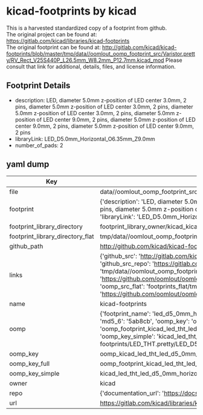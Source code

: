 # kicad-footprints by kicad  
This is a harvested standardized copy of a footprint from github.  
The original project can be found at:  
https://gitlab.com/kicad/libraries/kicad-footprints  
The original footprint can be found at:
http://gitlab.com/kicad/kicad-footprints/blob/master/tmp/data//oomlout_oomp_footprint_src/Varistor.pretty/RV_Rect_V25S440P_L26.5mm_W8.2mm_P12.7mm.kicad_mod
Please consult that link for additional, details, files, and license information.  
## Footprint Details
* description: LED, diameter 5.0mm z-position of LED center 3.0mm, 2 pins, diameter 5.0mm z-position of LED center 3.0mm, 2 pins, diameter 5.0mm z-position of LED center 3.0mm, 2 pins, diameter 5.0mm z-position of LED center 9.0mm, 2 pins, diameter 5.0mm z-position of LED center 9.0mm, 2 pins, diameter 5.0mm z-position of LED center 9.0mm, 2 pins  
* libraryLink: LED_D5.0mm_Horizontal_O6.35mm_Z9.0mm  
* number_of_pads: 2  
## yaml dump  
| Key | Value |  
| --- | --- |  
| file | data//oomlout_oomp_footprint_src/kicad-footprints/LED_THT.pretty/LED_D5.0mm_Horizontal_O6.35mm_Z9.0mm.kicad_mod |  
| footprint | {'description': 'LED, diameter 5.0mm z-position of LED center 3.0mm, 2 pins, diameter 5.0mm z-position of LED center 3.0mm, 2 pins, diameter 5.0mm z-position of LED center 3.0mm, 2 pins, diameter 5.0mm z-position of LED center 9.0mm, 2 pins, diameter 5.0mm z-position of LED center 9.0mm, 2 pins, diameter 5.0mm z-position of LED center 9.0mm, 2 pins', 'libraryLink': 'LED_D5.0mm_Horizontal_O6.35mm_Z9.0mm', 'number_of_pads': 2} |  
| footprint_library_directory | footprint_library_owner/kicad_kicad-footprints/ |  
| footprint_library_directory_flat | tmp/data//oomlout_oomp_footprint_src/footprints_flat/kicad_led_tht_led_d5_0mm_horizontal_o6_35mm_z9_0mm/working |  
| github_path | http://github.com/kicad/kicad-footprints/blob/master/tmp/data//oomlout_oomp_footprint_src/LED_THT.pretty/LED_D5.0mm_Horizontal_O6.35mm_Z9.0mm.kicad_mod |  
| links | {'github_src': 'http://gitlab.com/kicad/kicad-footprints/blob/master/tmp/data//oomlout_oomp_footprint_src/Varistor.pretty/RV_Rect_V25S440P_L26.5mm_W8.2mm_P12.7mm.kicad_mod', 'github_src_repo': 'https://gitlab.com/kicad/libraries/kicad-footprints', 'oomp_bot': 'tmp/data//oomlout_oomp_footprint_src/footprints/kicad_led_tht_led_d5_0mm_horizontal_o6_35mm_z9_0mm/working', 'oomp_bot_github': 'https://github.com/oomlout/oomlout_oomp_footprint_bot/tree/main/tmp/data//oomlout_oomp_footprint_src/footprints/kicad_led_tht_led_d5_0mm_horizontal_o6_35mm_z9_0mm/working', 'oomp_src_flat': 'footprints_flat/tmp/data//oomlout_oomp_footprint_src/footprints_flat/kicad_led_tht_led_d5_0mm_horizontal_o6_35mm_z9_0mm/working', 'oomp_src_flat_github': 'https://github.com/oomlout/oomlout_oomp_footprint_src/tree/main/tmp/data//oomlout_oomp_footprint_src/footprints_flat/kicad_led_tht_led_d5_0mm_horizontal_o6_35mm_z9_0mm/working'} |  
| name | kicad-footprints |  
| oomp | {'footprint_name': 'led_d5_0mm_horizontal_o6_35mm_z9_0mm', 'library_name': 'led_tht', 'md5': '5ab8cb6165491c2fb3b9bc61fba16dab', 'md5_10': '5ab8cb6165', 'md5_5': '5ab8c', 'md5_6': '5ab8cb', 'oomp_key': 'oomp_kicad_led_tht_led_d5_0mm_horizontal_o6_35mm_z9_0mm', 'oomp_key_extra': 'oomp_footprint_kicad_led_tht_led_d5_0mm_horizontal_o6_35mm_z9_0mm', 'oomp_key_full': 'oomp_footprint_kicad_led_tht_led_d5_0mm_horizontal_o6_35mm_z9_0mm_5ab8cb', 'oomp_key_simple': 'kicad_led_tht_led_d5_0mm_horizontal_o6_35mm_z9_0mm', 'original_filename': 'data//oomlout_oomp_footprint_src/kicad-footprints/LED_THT.pretty/LED_D5.0mm_Horizontal_O6.35mm_Z9.0mm.kicad_mod', 'owner_name': 'kicad'} |  
| oomp_key | oomp_kicad_led_tht_led_d5_0mm_horizontal_o6_35mm_z9_0mm |  
| oomp_key_full | oomp_footprint_kicad_led_tht_led_d5_0mm_horizontal_o6_35mm_z9_0mm |  
| oomp_key_simple | kicad_led_tht_led_d5_0mm_horizontal_o6_35mm_z9_0mm |  
| owner | kicad |  
| repo | {'documentation_url': 'https://docs.github.com/rest/repos/repos#get-a-repository', 'message': 'Not Found'} |  
| url | https://gitlab.com/kicad/libraries/kicad-footprints |  

